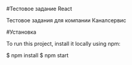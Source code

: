 #Тестовое задание React

Тестовое задания для компании Каналсервис

#Установка

To run this project, install it locally using npm:

$ npm install
$ npm start
